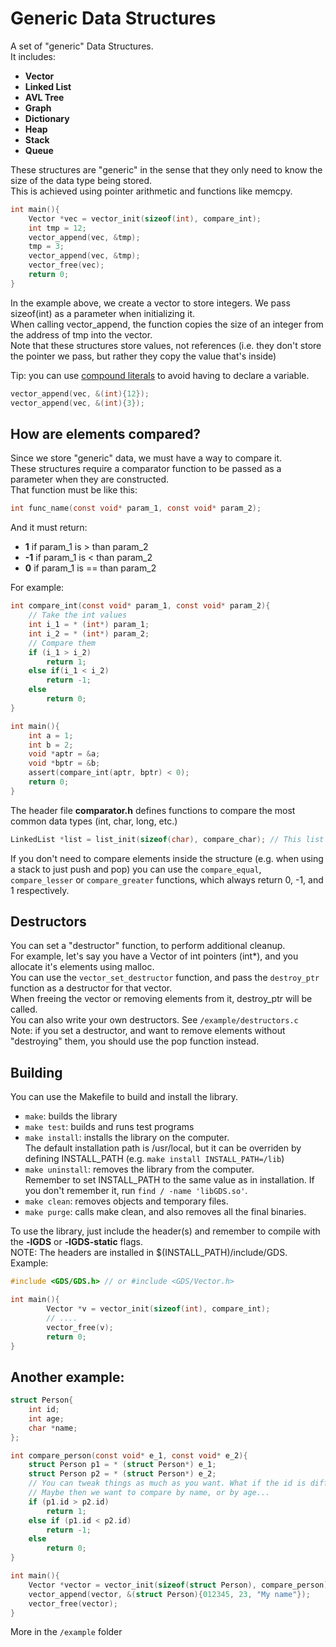 # Generic Data Structures
A set of "generic" Data Structures. <br>
It includes: <br>
- **Vector** <br>
- **Linked List** <br>
- **AVL Tree** <br>
- **Graph** <br>
- **Dictionary** <br>
- **Heap** <br>
- **Stack** <br>
- **Queue** <br>


These structures are "generic" in the sense that they only need to know the size of the data type being stored. <br>
This is achieved using pointer arithmetic and functions like memcpy. <br>

```c
int main(){
    Vector *vec = vector_init(sizeof(int), compare_int);
    int tmp = 12;
    vector_append(vec, &tmp);
    tmp = 3;
    vector_append(vec, &tmp);
    vector_free(vec);
    return 0;
}
```

In the example above, we create a vector to store integers. We pass sizeof(int) as a parameter when initializing it. <br>
When calling vector_append, the function copies the size of an integer from the address of tmp into the vector. <br>
Note that these structures store values, not references (i.e. they don't store the pointer we pass, but rather they copy the value that's inside)<br>

Tip: you can use [compound literals](https://gcc.gnu.org/onlinedocs/gcc/Compound-Literals.html) to avoid having to declare a variable. <br>
```c
vector_append(vec, &(int){12});
vector_append(vec, &(int){3});
```

## How are elements compared?
Since we store "generic" data, we must have a way to compare it. <br>
These structures require a comparator function to be passed as a parameter when they are constructed. <br>
That function must be like this:<br>
```c
int func_name(const void* param_1, const void* param_2);
```
And it must return: <br>
- **1**  if param_1 is > than param_2 <br>
- **-1** if param_1 is < than param_2 <br>
- **0**  if param_1 is == than param_2 <br>

For example:<br>
```c
int compare_int(const void* param_1, const void* param_2){
    // Take the int values
    int i_1 = * (int*) param_1;
    int i_2 = * (int*) param_2;
    // Compare them
    if (i_1 > i_2)
        return 1;
    else if(i_1 < i_2)
        return -1;
    else
        return 0;
}

int main(){
    int a = 1;
    int b = 2;
    void *aptr = &a;
    void *bptr = &b;
    assert(compare_int(aptr, bptr) < 0);
    return 0;
}
```

The header file **comparator.h** defines functions to compare the most common data types (int, char, long, etc.) <br>

```c
LinkedList *list = list_init(sizeof(char), compare_char); // This list stores chars
```

If you don't need to compare elements inside the structure (e.g. when using a stack to just push and pop) you can use the `compare_equal`, `compare_lesser` or `compare_greater` functions, which always return 0, -1, and 1 respectively.

## Destructors
You can set a "destructor" function, to perform additional cleanup. <br>
For example, let's say you have a Vector of int pointers (int*), and you allocate it's elements using malloc. <br>
You can use the `vector_set_destructor` function, and pass the `destroy_ptr` function as a destructor for that vector. <br>
When freeing the vector or removing elements from it, destroy_ptr will be called. <br>
You can also write your own destructors. See `/example/destructors.c` <br>
Note: if you set a destructor, and want to remove elements without "destroying" them, you should use the pop function instead. <br>

## Building
You can use the Makefile to build and install the library. <br>
- `make`: builds the library <br>
- `make test`: builds and runs test programs <br>
- `make install`: installs the library on the computer.<br>
          The default installation path is /usr/local, but it
          can be overriden by defining INSTALL_PATH (e.g. `make install INSTALL_PATH=/lib`) <br>
- `make uninstall`: removes the library from the computer.<br>
          Remember to set INSTALL_PATH to the same value as in installation.
          If you don't remember it, run `find / -name 'libGDS.so'`. <br>
- `make clean`: removes objects and temporary files. <br>
- `make purge`: calls make clean, and also removes all the final binaries. <br>

To use the library, just include the header(s) and remember to compile with the **-lGDS** or **-lGDS-static** flags. <br>
NOTE: The headers are installed in $(INSTALL_PATH)/include/GDS. <br>
Example:
```c
#include <GDS/GDS.h> // or #include <GDS/Vector.h>

int main(){
        Vector *v = vector_init(sizeof(int), compare_int);
        // ....
        vector_free(v);
        return 0;
}
```

## Another example:
```c
struct Person{
    int id;
    int age;
    char *name;
};

int compare_person(const void* e_1, const void* e_2){
    struct Person p1 = * (struct Person*) e_1;
    struct Person p2 = * (struct Person*) e_2;
    // You can tweak things as much as you want. What if the id is different?
    // Maybe then we want to compare by name, or by age...
    if (p1.id > p2.id)
        return 1;
    else if (p1.id < p2.id)
        return -1;
    else
        return 0;
}

int main(){
    Vector *vector = vector_init(sizeof(struct Person), compare_person);
    vector_append(vector, &(struct Person){012345, 23, "My name"});
    vector_free(vector);
}
```
More in the `/example` folder
